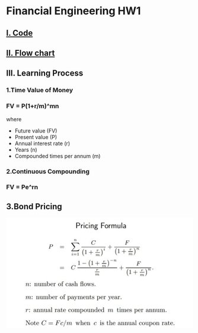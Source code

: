# Financial Engineering HW1

## [**I. Code**](https://github.com/fatdanny77/Financial_Engineering/blob/master/HW1/Finance%20Engineering%20HW1_ver5.ipynb)  
## [**II. Flow chart**](https://github.com/fatdanny77/Financial_Engineering/blob/master/HW1/Flow_Chart.jpg)  

## **III. Learning Process**    
### 1.Time Value of Money
### **FV = P(1+r/m)^mn**
  
where
* Future value (FV)
* Present value (P)
* Annual interest rate (r)
* Years (n)
* Compounded times per annum (m)

### 2.Continuous Compounding
### **FV = Pe^rn**

## 3.Bond Pricing 
![GITHUB](https://github.com/fatdanny77/Financial_Engineering/blob/master/HW1/figures/%E6%9C%AA%E5%91%BD%E5%90%8D.jpg)
